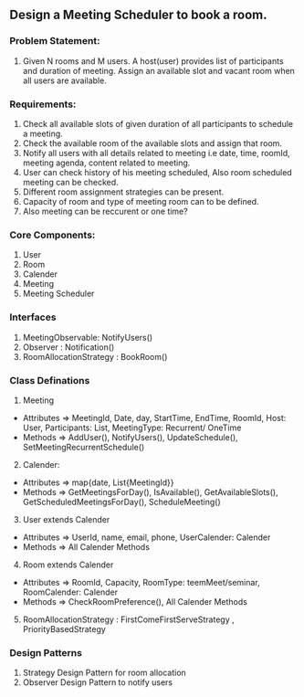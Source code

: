 ## Design a Meeting Scheduler to book a room.

### Problem Statement:
1. Given N rooms and M users. A host(user) provides list of participants and duration of meeting. Assign an available slot and vacant room when all users are available.  

### Requirements:
1. Check all available slots of given duration of all participants to schedule a meeting.
2. Check the available room of the available slots and assign that room.
3. Notify all users with all details related to meeting i.e date, time, roomId, meeting agenda, content related to meeting.
4. User can check history of his meeting scheduled, Also room scheduled meeting can be checked.
5. Different room assignment strategies can be present.
6. Capacity of room and type of meeting room can to be defined.
7. Also meeting can be reccurent or one time?


### Core Components:
1. User
2. Room
3. Calender
4. Meeting
5. Meeting Scheduler

### Interfaces
1. MeetingObservable: NotifyUsers()
2. Observer : Notification() 
3. RoomAllocationStrategy : BookRoom()


### Class Definations
1. Meeting 
- Attributes => MeetingId, Date, day, StartTime, EndTime, RoomId, Host: User, Participants: List<User>, MeetingType: Recurrent/ OneTime
- Methods    => AddUser(), NotifyUsers(), UpdateSchedule(), SetMeetingRecurrentSchedule()

2. Calender: 
- Attributes => map{date, List{MeetingId}}
- Methods    => GetMeetingsForDay(), IsAvailable(), GetAvailableSlots(), GetScheduledMeetingsForDay(), ScheduleMeeting()

3. User extends Calender
- Attributes => UserId, name, email, phone, UserCalender: Calender
- Methods    => All Calender Methods

4. Room extends Calender
- Attributes => RoomId, Capacity, RoomType: teemMeet/seminar, RoomCalender: Calender
- Methods    => CheckRoomPreference(), All Calender Methods

5. RoomAllocationStrategy : FirstComeFirstServeStrategy , PriorityBasedStrategy

### Design Patterns
1. Strategy Design Pattern for room allocation
2. Observer Design Pattern to notify users




